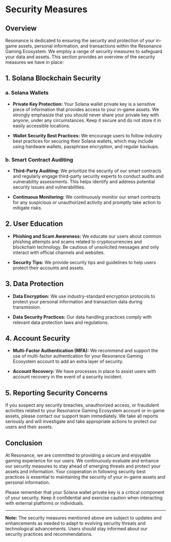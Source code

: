 # Security Measures

## Overview

Resonance is dedicated to ensuring the security and protection of your in-game assets, personal information, and transactions within the Resonance Gaming Ecosystem. We employ a range of security measures to safeguard your data and assets. This section provides an overview of the security measures we have in place:

## 1. Solana Blockchain Security

### a. Solana Wallets

- **Private Key Protection:** Your Solana wallet private key is a sensitive piece of information that provides access to your in-game assets. We strongly emphasize that you should never share your private key with anyone, under any circumstances. Keep it secure and do not store it in easily accessible locations.

- **Wallet Security Best Practices:** We encourage users to follow industry best practices for securing their Solana wallets, which may include using hardware wallets, passphrase encryption, and regular backups.

### b. Smart Contract Auditing

- **Third-Party Auditing:** We prioritize the security of our smart contracts and regularly engage third-party security experts to conduct audits and vulnerability assessments. This helps identify and address potential security issues and vulnerabilities.

- **Continuous Monitoring:** We continuously monitor our smart contracts for any suspicious or unauthorized activity and promptly take action to mitigate risks.

## 2. User Education

- **Phishing and Scam Awareness:** We educate our users about common phishing attempts and scams related to cryptocurrencies and blockchain technology. Be cautious of unsolicited messages and only interact with official channels and websites.

- **Security Tips:** We provide security tips and guidelines to help users protect their accounts and assets.

## 3. Data Protection

- **Data Encryption:** We use industry-standard encryption protocols to protect your personal information and transaction data during transmission.

- **Data Security Practices:** Our data handling practices comply with relevant data protection laws and regulations.

## 4. Account Security

- **Multi-Factor Authentication (MFA):** We recommend and support the use of multi-factor authentication for your Resonance Gaming Ecosystem account to add an extra layer of security.

- **Account Recovery:** We have processes in place to assist users with account recovery in the event of a security incident.

## 5. Reporting Security Concerns

If you suspect any security breaches, unauthorized access, or fraudulent activities related to your Resonance Gaming Ecosystem account or in-game assets, please contact our support team immediately. We take all reports seriously and will investigate and take appropriate actions to protect our users and their assets.

## Conclusion

At Resonance, we are committed to providing a secure and enjoyable gaming experience for our users. We continuously evaluate and enhance our security measures to stay ahead of emerging threats and protect your assets and information. Your cooperation in following security best practices is essential to maintaining the security of your in-game assets and personal information.

Please remember that your Solana wallet private key is a critical component of your security. Keep it confidential and exercise caution when interacting with external platforms or individuals.

---

**Note:** The security measures mentioned above are subject to updates and enhancements as needed to adapt to evolving security threats and technological advancements. Users should stay informed about our security practices and recommendations.
